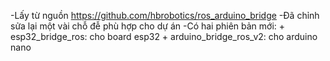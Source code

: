 -Lấy từ nguồn https://github.com/hbrobotics/ros_arduino_bridge
-Đã chỉnh sửa lại một vài chỗ đễ phù hợp cho dự án
-Có hai phiên bản mới:
    + esp32_bridge_ros: cho board esp32
    + arduino_bridge_ros_v2: cho arduino nano

